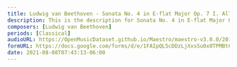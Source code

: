 ```yaml
---
title: Ludwig van Beethoven - Sonata No. 4 in E-flat Major Op. 7 I. Allegro molto e con brio (5)
description: This is the description for Sonata No. 4 in E-flat Major Op. 7 I. Allegro molto e con brio by Ludwig van Beethoven
composers: [Ludwig van Beethoven]
periods: [Classical]
audioURL: https://OpenMusicDataset.github.io/Maestro/maestro-v3.0.0/2017/MIDI-Unprocessed_060_PIANO060_MID--AUDIO-split_07-07-17_Piano-e_2-04_wav--4.midi
formURL: https://docs.google.com/forms/d/e/1FAIpQLScDDzLjXxsSu0x0TPMBtCskmeEVoRoRz_38xonWupQYbVlQBg/viewform
date: 2021-08-08T07:43:13-06:00
---
```

